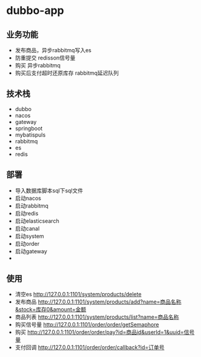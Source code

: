 # dubbo-app

## 业务功能

- 发布商品，异步rabbitmq写入es
- 防重提交 redisson信号量
- 购买 异步rabbitmq
- 购买后支付超时还原库存 rabbitmq延迟队列

## 技术栈

- dubbo
- nacos
- gateway
- springboot
- mybatispuls
- rabbitmq
- es
- redis

## 部署

- 导入数据库脚本sql下sql文件
- 启动nacos
- 启动rabbitmq
- 启动redis
- 启动elasticsearch
- 启动canal
- 启动system
- 启动order
- 启动gateway
- 

## 使用
- 清空es http://127.0.0.1:1101/system/products/delete
- 发布商品 http://127.0.0.1:1101/system/products/add?name=商品名称&stock=库存0&amount=金额
- 商品列表 http://127.0.0.1:1101/system/products/list?name=商品名称
- 购买信号量 http://127.0.0.1:1101/order/order/getSemaphore
- 购买 http://127.0.0.1:1101/order/order/pay?id=商品id&userId=1&uuid=信号量
- 支付回调 http://127.0.0.1:1101/order/order/callback?id=订单号
